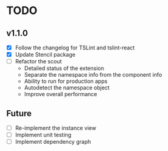 # TODO

## v1.1.0
- [x] Follow the changelog for TSLint and tslint-react
- [x] Update Stencil package
- [ ] Refactor the scout
   - Detailed status of the extension
   - Separate the namespace info from the component info
   - Ability to run for production apps
   - Autodetect the namespace object
   - Improve overall performance

## Future
- [ ] Re-implement the instance view
- [ ] Implement unit testing
- [ ] Implement dependency graph
